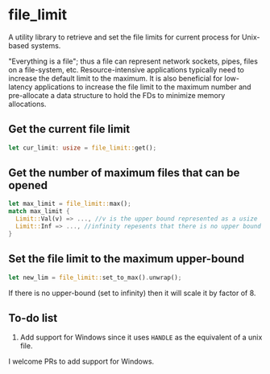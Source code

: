 # file_limit

A utility library to retrieve and set the file limits for current process for Unix-based systems. 

"Everything is a file"; thus a file can represent network sockets, pipes, files on a file-system, etc.
Resource-intensive applications typically need to increase the default limit to the maximum. It is also beneficial for low-latency applications to increase the file limit to the maximum number and pre-allocate a data structure to hold the FDs to minimize memory allocations. 

## Get the current file limit

```rust
let cur_limit: usize = file_limit::get();
```

## Get the number of maximum files that can be opened

```rust
let max_limit = file_limit::max();
match max_limit {
  Limit::Val(v) => ..., //v is the upper bound represented as a usize
  Limit::Inf => ..., //infinity repesents that there is no upper bound
}
```

## Set the file limit to the maximum upper-bound

```rust
let new_lim = file_limit::set_to_max().unwrap();
```

If there is no upper-bound (set to infinity) then it will scale it by factor of 8.

## To-do list

1. Add support for Windows since it uses `HANDLE` as the equivalent of a unix file.

I welcome PRs to add support for Windows.
